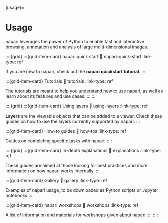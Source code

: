 (usage)=

# Usage

napari leverages the power of Python to enable fast and interactive browsing,
annotation and analysis of large multi-dimensional images.

::::{grid}
:::{grid-item-card} napari quick start
:link: napari-quick-start
:link-type: ref

If you are new to napari, check out the **napari quickstart tutorial**.
:::

:::{grid-item-card} Tutorials
:link: tutorials
:link-type: ref

The tutorials are meant to help you understand how to use
napari, as well as learn about its features and use cases.
:::
::::

::::{grid}
:::{grid-item-card} Using layers
:link: using-layers
:link-type: ref

**Layers** are the viewable objects that can be added to a viewer.
Check these guides on how to use the layers currently supported by napari.
:::

:::{grid-item-card} How-to guides
:link: how-tos
:link-type: ref

Guides on completing specific tasks with napari.
::::

::::{grid}
:::{grid-item-card} In-depth explanations
:link: explanations
:link-type: ref

These guides are aimed at those looking for best practices and more
information on how napari works internally.
:::

:::{grid-item-card} Gallery
:link: gallery
:link-type: ref

Examples of napari usage, to be downloaded as Python scripts or Jupyter notebooks.
:::

:::{grid-item-card} napari workshops
:link: workshops
:link-type: ref

A list of information and materials for workshops given about napari.
:::
::::

